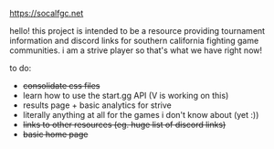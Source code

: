 https://socalfgc.net

hello! this project is intended to be a resource providing tournament information and discord links for southern california fighting game communities. i am a strive player so that's what we have right now! 

to do:
*  ~~consolidate css files~~
* learn how to use the start.gg API (V is working on this)
* results page + basic analytics for strive
* literally anything at all for the games i don't know about (yet :))
*  ~~links to other resources (eg. huge list of discord links)~~
*  ~~basic home page~~
